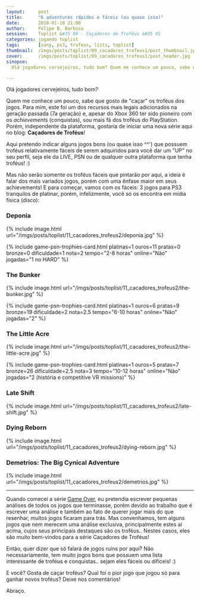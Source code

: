 ```yaml
---
layout:     post
title:      "6 adventures rápidos e fáceis (ou quase isso)"
date:       2018-01-10 21:00
author:     Felipe B. Barbosa
session:    Toplist &#35 09 - Caçadores de Troféus &#35 01
categories: jogando toplist
tags:       [sony, ps3, trofeus, lists, toplist]
thumbnail:  /imgs/posts/toplist/09_cacadores_trofeus1/post_thumbnail.jpg
cover:      /imgs/posts/toplist/09_cacadores_trofeus1/post_header.jpg
sinopse:
  Olá jogadores cervejeiros, tudo bom? Quem me conhece um pouco, sabe que gosto de "caçar" os troféus dos jogos. Para mim, este foi um dos recursos mais legais adicionados na geração passada (7a geração) e, apesar do Xbox 360 ter sido pioneiro com os achievements (conquistas), sou mais fã dos troféus do PlayStation. Porém, independente da plataforma, gostaria de iniciar uma nova série aqui no blog, Caçadores de Troféus!

---
```

Olá jogadores cervejeiros, tudo bom?

Quem me conhece um pouco, sabe que gosto de "caçar" os troféus dos jogos. Para mim, este foi um dos recursos mais legais adicionados na geração passada (7a geração) e, apesar do Xbox 360 ter sido pioneiro com os *achievements* (conquistas), sou mais fã dos troféus do PlayStation. Porém, independente da plataforma, gostaria de iniciar uma nova série aqui no blog: **Caçadores de Troféus**!

Aqui pretendo indicar alguns jogos bons (ou quase isso ^^') que possuem troféus relativamente fáceis de serem adquiridos para você dar um "UP" no seu perfil, seja ele da LIVE, PSN ou de qualquer outra plataforma que tenha troféus! :)

Mas não serão somente os troféus fáceis que pintarão por aqui, a ideia é falar dos mais variados jogos, porém com uma ênfase maior em seus achievements! E para começar, vamos com os fáceis: 3 jogos para PS3 tranquilos de platinar, porém, infelizmente, você só os encontra em mídia física (disco):

### Deponia

{% include image.html
  url="/imgs/posts/toplist/11_cacadores_trofeus2/deponia.jpg" %}

{% include game-psn-trophies-card.html
  platinas=1 ouros=11 pratas=0 bronze=0
  dificuldade=1 nota=2
  tempo="2-8 horas"
  online="Não"
  jogadas="1 no HARD" %}

### The Bunker

{% include image.html
  url="/imgs/posts/toplist/11_cacadores_trofeus2/the-bunker.jpg" %}

{% include game-psn-trophies-card.html
  platinas=1 ouros=6 pratas=9 bronze=19
  dificuldade=2 nota=2.5
  tempo="6-10 horas"
  online="Não"
  jogadas="2" %}


### The Little Acre

{% include image.html
  url="/imgs/posts/toplist/11_cacadores_trofeus2/the-little-acre.jpg" %}


{% include game-psn-trophies-card.html
  platinas=1 ouros=5 pratas=7 bronze=26
  dificuldade=2.5 nota=3
  tempo="10-12 horas"
  online="Não"
  jogadas="2 (história e competitive VR missions)" %}

### Late Shift

{% include image.html
  url="/imgs/posts/toplist/11_cacadores_trofeus2/late-shift.jpg" %}

### Dying Reborn

{% include image.html
  url="/imgs/posts/toplist/11_cacadores_trofeus2/dying-reborn.jpg" %}

### Demetrios: The Big Cynical Adventure

{% include image.html
  url="/imgs/posts/toplist/11_cacadores_trofeus2/demetrios.jpg" %}

---

Quando comecei a série [Game Over](/jogando/analise/), eu pretendia escrever pequenas análises de todos os jogos que terminasse, porém devido ao trabalho que é escrever uma análise e também ao fato de querer jogar mais do que resenhar, muitos jogos ficaram para trás. Mas convenhamos, tem alguns jogos que nem merecem uma análise exclusiva, principalmente estes aí acima, cujos seus principais destaques são os troféus.. Nestes casos, eles são muito bem-vindos para a série Caçadores de Troféus!

Então, quer dizer que só falará de jogos ruins por aqui? Não necessariamente, tem muito jogos bons que possuem uma lista interessante de troféus e conquistas.. sejam eles fáceis ou difíceis! :)

E você? Gosta de caçar troféus? Qual foi o pior jogo que jogou só para ganhar novos troféus? Deixe nos comentários!

Abraço.
